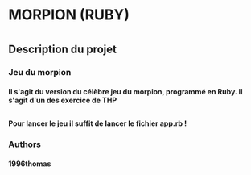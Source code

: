 # MORPION (RUBY)
#
## Description du projet 
### Jeu du morpion
#### Il s'agit du version du célèbre jeu du morpion, programmé en Ruby. Il s'agit d'un des exercice de THP
##
#### Pour lancer le jeu il suffit de lancer le fichier app.rb !
### Authors
#### 1996thomas
